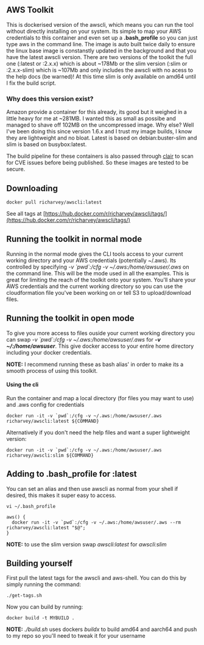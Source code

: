 ## AWS Toolkit

This is dockerised version of the awscli, which means you can run the tool without directly installing on your system. Its simple to map your AWS credentials to this container and even set up a __.bash_profile__ so you can just type aws in the command line. The image is auto built twice daily to ensure the linux base image is constanstly updated in the background and that you have the latest awscli version. There are two versions of the toolkit the full one (:latest or :2.x.x) which is about ~178Mb or the slim version (:slim or :2.x.x-slim) which is ~107Mb and only includes the awscli with no acess to the help docs (be warned)! At this time slim is only available on amd64 until I fix the build script.

### Why does this version exist?

Amazon provide a container for this already, its good but it weighed in a little heavy for me at ~281MB. I wanted this as small as possibe and managed to shave off 102MB on the uncompressed image. Why else? Well I've been doing this since version 1.6.x and I trust my image builds, I know they are lightweight and no bloat. Latest is based on debian:buster-slim and slim is based on busybox:latest.

The build pipeline for these containers is also passed through [clair](https://github.com/quay/clair) to scan for CVE issues before being published. So these images are tested to be secure.

## Downloading

```
docker pull richarvey/awscli:latest
```

See all tags at [https://hub.docker.com/r/richarvey/awscli/tags/](https://hub.docker.com/r/richarvey/awscli/tags/)

## Running the toolkit in normal mode
Running in the normal mode gives the CLI tools access to your current working directory and your AWS credentials (potentially ~/.aws). Its controlled by specifying _-v \`pwd\`:/cfg -v ~/.aws:/home/awsuser/.aws_ on the command line. This will be the mode used in all the examples. This is great for limiting the reach of the toolkit onto your system. You'll share your AWS credentials and the current working directory so you can use the cloudformation file you've been working on or tell S3 to upload/download files.

## Running the toolkit in open mode
To give you more access to files ouside your current working directory you can swap _-v \`pwd\`:/cfg -v ~/.aws:/home/awsuser/.aws_ for ___-v ~/:/home/awsuser___. This give docker access to your entire home directory including your docker credentials.

__NOTE:__ I recommend running these as bash alias' in order to make its a smooth process of using this toolkit.

#### Using the cli

Run the container and map a local directory (for files you may want to use) and .aws config for credentials

```
docker run -it -v `pwd`:/cfg -v ~/.aws:/home/awsuser/.aws richarvey/awscli:latest ${COMMAND}
```

Alternatively if you don't need the help files and want a super lightweight version:

```
docker run -it -v `pwd`:/cfg -v ~/.aws:/home/awsuser/.aws richarvey/awscli:slim ${COMMAND}
```

## Adding to .bash_profile for :latest

You can set an alias and then use awscli as normal from your shell if desired, this makes it super easy to access.

```
vi ~/.bash_profile
```

```
aws() {
  docker run -it -v `pwd`:/cfg -v ~/.aws:/home/awsuser/.aws --rm richarvey/awscli:latest "$@";
}
```

__NOTE:__ to use the slim version swap _awscli:latest_ for _awscli:slim_

## Building yourself

First pull the latest tags for the awscli and aws-shell. You can do this by simply running the command:

```
./get-tags.sh
```

Now you can build by running:

```
docker build -t MYBUILD .
```

__NOTE:__ _./build.sh_ uses dockers _buildx_ to build amd64 and aarch64 and push to my repo so you'll need to tweak it for your username
